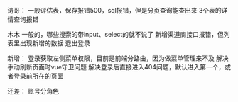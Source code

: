 涛哥：
一般评估表，保存报错500，sql报错，但是分页查询能查出来
3个表的详情查询报错

木木
一般的，哪些搜索的带input、select的就不说了
新增渠道商接口报错，但列表里出现新增的数据
退出登录


新增：
登录获取左侧菜单权限，目前是前端分路由，因为做菜单管理来不及
解决手动刷新页面时vue守卫问题
解决登录后直接进入404问题，默认进入第一个，或者登录前所在的页面

还差：
账号分角色
